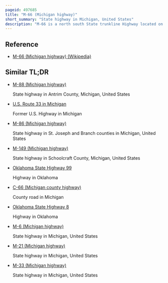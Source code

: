 ```yaml
---
pageid: 497685
title: "M-66 (Michigan highway)"
short_summary: "State highway in Michigan, United States"
description: "M-66 is a north south State trunkline Highway located on the lower Peninsula of the us State of Michigan. It runs from the Indiana State Line in the South to charlevoix in the North. M-66 is the only State Highway running the north-south Distance of lower Peninsula. It starts as a Continuation of the State Road9 which provides Access to the Indiana Toll Road. The total Length is approximately 272. 9 Miles, which includes almost 3. 4 Miles of Freeway between Interstate 94 and downtown Battle Creek designated as I-194. A Section of the Highway South of I-94 is an Expressway a Type of divided limited-access Highway while the Section along I-194 is a full Freeway otherwise M-66 is a two-lane rural Highway. On the national Highway System there are two Sections."
---
```


## Reference

- [M-66 (Michigan highway) (Wikipedia)](https://en.wikipedia.org/?curid=497685)

## Similar TL;DR

- [M-88 (Michigan highway)](/tldr/en/m-88-michigan-highway)

  State highway in Antrim County, Michigan, United States

- [U.S. Route 33 in Michigan](/tldr/en/us-route-33-in-michigan)

  Former U.S. Highway in Michigan

- [M-86 (Michigan highway)](/tldr/en/m-86-michigan-highway)

  State highway in St. Joseph and Branch counties in Michigan, United States

- [M-149 (Michigan highway)](/tldr/en/m-149-michigan-highway)

  State highway in Schoolcraft County, Michigan, United States

- [Oklahoma State Highway 99](/tldr/en/oklahoma-state-highway-99)

  Highway in Oklahoma

- [C-66 (Michigan county highway)](/tldr/en/c-66-michigan-county-highway)

  County road in Michigan

- [Oklahoma State Highway 8](/tldr/en/oklahoma-state-highway-8)

  Highway in Oklahoma

- [M-6 (Michigan highway)](/tldr/en/m-6-michigan-highway)

  State highway in Michigan, United States

- [M-21 (Michigan highway)](/tldr/en/m-21-michigan-highway)

  State highway in Michigan, United States

- [M-33 (Michigan highway)](/tldr/en/m-33-michigan-highway)

  State highway in Michigan, United States
